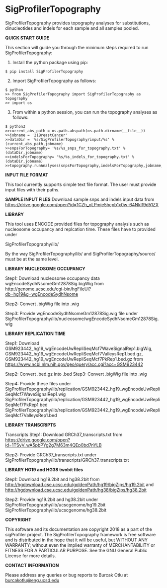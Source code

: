 # SigProfilerTopography
SigProfilerTopography provides topography analyses for substitutions, dinucleotides and indels for each sample and all samples pooled.


**QUICK START GUIDE**

This section will guide you through the minimum steps required to run SigProfilerTopography:
1. Install the python package using pip:
```
$ pip install SigProfilerTopography
```
2. Import SigProfilerTopography as follows:
```
$ python
>> from SigProfilerTopography import SigProfilerTopography as topography
>> import os
```


3. From within a python session, you can run the topography analyses as follows:
```
$ python3
>>current_abs_path = os.path.abspath(os.path.dirname(__file__))
>>jobname = '21BreastCancer'
>>dataDir = '%s/SigProfilerTopography/input/%s' %(current_abs_path,jobname)
>>snpsForTopography= '%s/%s_snps_for_topography.txt' %(dataDir,jobname)
>>indelsForTopography= '%s/%s_indels_for_topography.txt' %(dataDir,jobname)
>>topography.runAnalyses(snpsForTopography,indelsForTopography,jobname,'wgEncodeSydhNsomeGm12878Sig.wig','GSM923442_hg19_wgEncodeUwRepliSeqMcf7WaveSignalRep1.wig','GSM923442_hg19_wgEncodeUwRepliSeqMcf7ValleysRep1.bed','GSM923442_hg19_wgEncodeUwRepliSeqMcf7PkRep1.bed')

```


**INPUT FILE FORMAT**

This tool currently supports simple text file format. The user must provide input files with their paths.

**SAMPLE INPUT FILES**
Download sample snps and indels input data from
https://drive.google.com/open?id=1CZh_oLPmje5hcpb1x0w-64Nklf9d51ZX


**LIBRARY**

This tool uses ENCODE provided files for topography analysis such as nucleosome occupancy and replcation time.
These files have to provided under

SigProfilerTopography/lib/

By the way
SigProfilerTopography/lib/ and SigProfilerTopography/source/ must be at the same level.

**LIBRARY NUCLEOSOME OCCUPANCY**

Step1: Download nucleosome occupancy data wgEncodeSydhNsomeGm12878Sig.bigWig from
http://genome.ucsc.edu/cgi-bin/hgFileUi?db=hg19&g=wgEncodeSydhNsome

Step2: Convert .bigWig file into .wig

Step3: Provide wgEncodeSydhNsomeGm12878Sig.wig file under SigProfilerTopography/lib/nucleosome/wgEncodeSydhNsomeGm12878Sig.wig

**LIBRARY REPLICATION TIME**

Step1: Download GSM923442_hg19_wgEncodeUwRepliSeqMcf7WaveSignalRep1.bigWig,
GSM923442_hg19_wgEncodeUwRepliSeqMcf7ValleysRep1.bed.gz,
GSM923442_hg19_wgEncodeUwRepliSeqMcf7PkRep1.bed.gz from
https://www.ncbi.nlm.nih.gov/geo/query/acc.cgi?acc=GSM923442

Step2: Convert .bed.gz into .bed
Step3: Convert .bigWig file into .wig

Step4: Provide these files under
SigProfilerTopography/lib/replication/GSM923442_hg19_wgEncodeUwRepliSeqMcf7WaveSignalRep1.wig
SigProfilerTopography/lib/replication/GSM923442_hg19_wgEncodeUwRepliSeqMcf7PkRep1.bed
SigProfilerTopography/lib/replication/GSM923442_hg19_wgEncodeUwRepliSeqMcf7ValleysRep1.bed


**LIBRARY TRANSCRIPTS**

Transcripts
Step1: Download GRCh37_transcripts.txt from
https://drive.google.com/open?id=1TSyV_wA5pbPYg2g7M63m4QEp0bd7nYLB

Step2: Provide GRCh37_transcripts.txt under
SigProfilerTopography/lib/transcripts/GRCh37_transcripts.txt

**LIBRARY HG19 and HG38 twobit files**

Step1: Download hg19.2bit and hg38.2bit from
http://hgdownload.cse.ucsc.edu/goldenPath/hg19/bigZips/hg19.2bit and
http://hgdownload.cse.ucsc.edu/goldenPath/hg38/bigZips/hg38.2bit

Step2: Provide hg19.2bit and hg38.2bit under
SigProfilerTopography/lib/ucscgenome/hg19.2bit
SigProfilerTopography/lib/ucscgenome/hg38.2bit


**COPYRIGHT**

This software and its documentation are copyright 2018 as a part of the sigProfiler project. The SigProfilerTopography framework is free software and is distributed in the hope that it will be useful, but WITHOUT ANY WARRANTY; without even the implied warranty of MERCHANTABILITY or FITNESS FOR A PARTICULAR PURPOSE.  See the GNU General Public License for more details.

**CONTACT INFORMATION**

Please address any queries or bug reports to Burcak Otlu at burcakotlu@eng.ucsd.edu